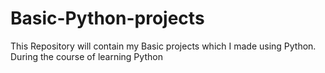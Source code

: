 # Basic-Python-projects
This Repository will contain my Basic projects which I made using Python. During the course of learning Python
